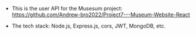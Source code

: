 - This is the user API for the Musesum project: https://github.com/Andrew-bro2022/Project7---Museum-Website-React

- The tech stack: Node.js, Express.js, cors, JWT, MongoDB, etc.
